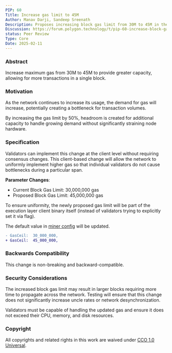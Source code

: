 ```yaml
---
PIP: 60
Title: Increase gas limit to 45M
Author: Manav Darji, Sandeep Sreenath
Description: Proposes increasing block gas limit from 30M to 45M in the Polygon PoS network.
Discussion: https://forum.polygon.technology/t/pip-60-increase-block-gas-limit-to-36m/20610
status: Peer Review
Type: Core
Date: 2025-02-11
---
```


### Abstract
Increase maximum gas from 30M to 45M to provide greater capacity, allowing for more transactions in a single block.

### Motivation
As the network continues to increase its usage, the demand for gas will increase, potentially creating a bottleneck for transaction volumes.

By increasing the gas limit by 50%, headroom is created for additional capacity to handle growing demand without significantly straining node hardware.

### Specification

Validators can implement this change at the client level without requiring consensus changes. This client-based change will allow the network to uniformly implement higher gas so that individual validators do not cause bottlenecks during a particular span. 

**Parameter Changes**:
- Current Block Gas Limit: 30,000,000 gas
- Proposed Block Gas Limit: 45,000,000 gas

To ensure uniformity, the newly proposed gas limit will be part of the execution layer client binary itself (instead of validators trying to explicitly set it via flag).

The default value in [miner config](https://github.com/maticnetwork/bor/blob/v2.0.1/miner/miner.go#L61) will be updated.

```diff
- GasCeil:  30_000_000,
+ GasCeil:  45_000_000,
```

### Backwards Compatibility
This change is non-breaking and backward-compatible.

### Security Considerations
The increased block gas limit may result in larger blocks requiring more time to propagate across the network. Testing will ensure that this change does not significantly increase uncle rates or network desynchronization.

Validators must be capable of handling the updated gas and ensure it does not exceed their CPU, memory, and disk resources.

### Copyright

All copyrights and related rights in this work are waived under [CCO 1.0 Universal](https://creativecommons.org/publicdomain/zero/1.0/legalcode).
